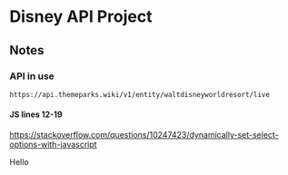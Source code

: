 # Disney API Project

## Notes

### API in use

```
https://api.themeparks.wiki/v1/entity/waltdisneyworldresort/live
```

#### JS lines 12-19 


https://stackoverflow.com/questions/10247423/dynamically-set-select-options-with-javascript

Hello